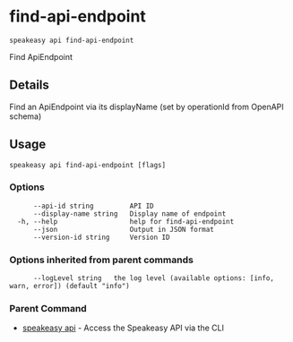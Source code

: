 # find-api-endpoint  
`speakeasy api find-api-endpoint`  


Find ApiEndpoint  

## Details

Find an ApiEndpoint via its displayName (set by operationId from OpenAPI schema)

## Usage

```
speakeasy api find-api-endpoint [flags]
```

### Options

```
      --api-id string         API ID
      --display-name string   Display name of endpoint
  -h, --help                  help for find-api-endpoint
      --json                  Output in JSON format
      --version-id string     Version ID
```

### Options inherited from parent commands

```
      --logLevel string   the log level (available options: [info, warn, error]) (default "info")
```

### Parent Command

* [speakeasy api](README.md)	 - Access the Speakeasy API via the CLI
